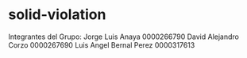 # solid-violation
Integrantes del Grupo:
Jorge Luis Anaya 0000266790
David Alejandro Corzo 0000267690
Luis Angel Bernal Perez 0000317613
